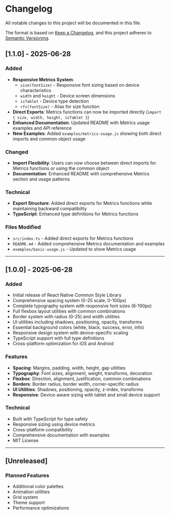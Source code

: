 # Changelog

All notable changes to this project will be documented in this file.

The format is based on [Keep a Changelog](https://keepachangelog.com/en/1.0.0/),
and this project adheres to [Semantic Versioning](https://semver.org/spec/v2.0.0.html).

## [1.1.0] - 2025-06-28

### Added

- **Responsive Metrics System**:
  - `size(fontSize)` - Responsive font sizing based on device characteristics
  - `width` and `height` - Device screen dimensions
  - `isTablet` - Device type detection
  - `rfv(fontSize)` - Alias for size function
- **Direct Exports**: Metrics functions can now be imported directly (`import { size, width, height, isTablet }`)
- **Enhanced Documentation**: Updated README with Metrics usage examples and API reference
- **New Examples**: Added `examples/metrics-usage.js` showing both direct imports and common object usage

### Changed

- **Import Flexibility**: Users can now choose between direct imports for Metrics functions or using the common object
- **Documentation**: Enhanced README with comprehensive Metrics section and usage patterns

### Technical

- **Export Structure**: Added direct exports for Metrics functions while maintaining backward compatibility
- **TypeScript**: Enhanced type definitions for Metrics functions

### Files Modified

- `src/index.ts` - Added direct exports for Metrics functions
- `README.md` - Added comprehensive Metrics documentation and examples
- `examples/basic-usage.js` - Updated to show Metrics usage

---

## [1.0.0] - 2025-06-28

### Added

- Initial release of React Native Common Style Library
- Comprehensive spacing system (0-25 scale, 0-100px)
- Complete typography system with responsive font sizes (6-100px)
- Full flexbox layout utilities with common combinations
- Border system with radius (0-25) and width utilities
- UI utilities including shadows, positioning, opacity, transforms
- Essential background colors (white, black, success, error, info)
- Responsive design system with device-specific scaling
- TypeScript support with full type definitions
- Cross-platform optimization for iOS and Android

### Features

- **Spacing**: Margins, padding, width, height, gap utilities
- **Typography**: Font sizes, alignment, weight, transforms, decoration
- **Flexbox**: Direction, alignment, justification, common combinations
- **Borders**: Border radius, border width, corner-specific radius
- **UI Utilities**: Shadows, positioning, opacity, z-index, transforms
- **Responsive**: Device-aware sizing with tablet and small device support

### Technical

- Built with TypeScript for type safety
- Responsive sizing using device metrics
- Cross-platform compatibility
- Comprehensive documentation with examples
- MIT License

---

## [Unreleased]

### Planned Features

- Additional color palettes
- Animation utilities
- Grid system
- Theme support
- Performance optimizations
